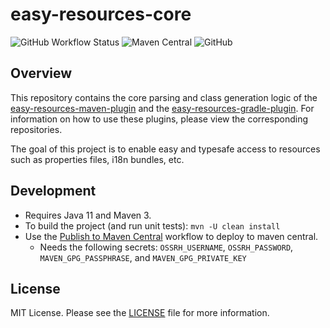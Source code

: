 # easy-resources-core 

![GitHub Workflow Status](https://img.shields.io/github/actions/workflow/status/jaygazula27/easy-resources-core/maven-build.yml)
![Maven Central](https://img.shields.io/maven-central/v/com.jgazula/easy-resources-core)
![GitHub](https://img.shields.io/github/license/jaygazula27/easy-resources-core)


## Overview

This repository contains the core parsing and class generation logic of 
the [easy-resources-maven-plugin](https://github.com/jaygazula27/easy-resources-maven-plugin) and 
the [easy-resources-gradle-plugin](https://github.com/jaygazula27/easy-resources-gradle-plugin). 
For information on how to use these plugins, please view the corresponding repositories.

The goal of this project is to enable easy and typesafe access to resources such as properties files, i18n bundles, etc.


## Development

* Requires Java 11 and Maven 3.
* To build the project (and run unit tests): `mvn -U clean install`
* Use the [Publish to Maven Central](https://github.com/jaygazula27/easy-resources-core/actions/workflows/maven-publish.yml) workflow to deploy to maven central.
  * Needs the following secrets: `OSSRH_USERNAME`, `OSSRH_PASSWORD`, `MAVEN_GPG_PASSPHRASE`, and `MAVEN_GPG_PRIVATE_KEY`


## License

MIT License. Please see the [LICENSE](LICENSE) file for more information.